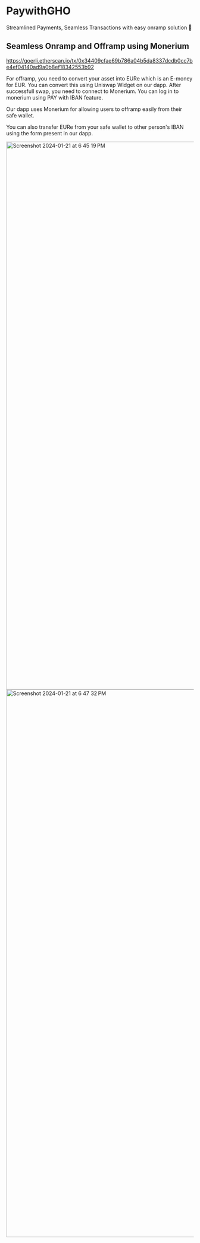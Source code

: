 # PaywithGHO

Streamlined Payments, Seamless Transactions with easy onramp solution 🎉

## Seamless Onramp and Offramp using Monerium

https://goerli.etherscan.io/tx/0x34409cfae69b786a04b5da8337dcdb0cc7be4ef04140ad9a0b8ef18342553b92

For offramp, you need to convert your asset into EURe which is an E-money for EUR. You can convert this using Uniswap Widget on our dapp. After successfull swap, you need to connect to Monerium.
You can log in to monerium using PAY with IBAN feature.

Our dapp uses Monerium for allowing users to offramp easily from their safe wallet.

You can also transfer EURe from your safe wallet to other person's IBAN using the form present in our dapp.


<img width="1470" alt="Screenshot 2024-01-21 at 6 45 19 PM" src="https://github.com/kamalbuilds/PaywithGHO/assets/77395788/6ebca38e-de20-4917-9fcb-936b134c38da">
<img width="1470" alt="Screenshot 2024-01-21 at 6 47 32 PM" src="https://github.com/kamalbuilds/PaywithGHO/assets/77395788/7d3e6366-4f20-4994-b1f0-d3c392e459ac">

